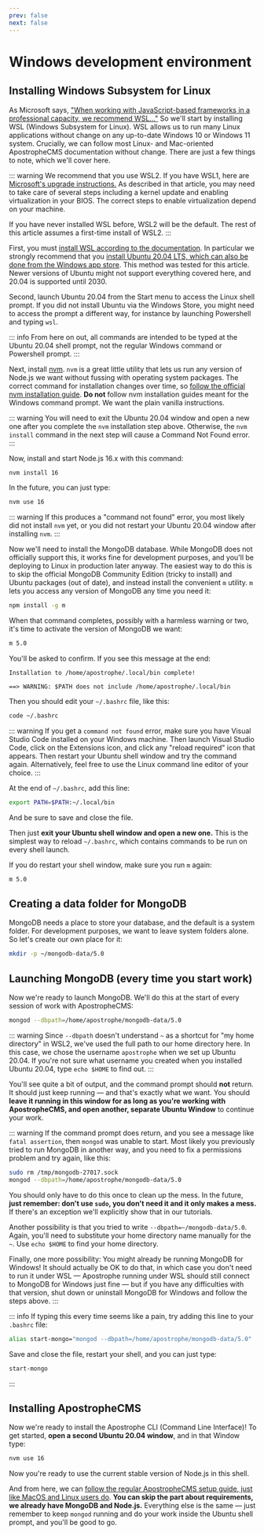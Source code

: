 ```yaml
---
prev: false
next: false
---
```

# Windows development environment

## Installing Windows Subsystem for Linux

As Microsoft says, ["When working with JavaScript-based frameworks in a professional capacity, we recommend WSL..."](https://docs.microsoft.com/en-us/windows/dev-environment/javascript/windows-or-wsl#install-on-windows-subsystem-for-linux) So we'll start by installing WSL (Windows Subsystem for Linux). WSL allows us to run many Linux applications without change on any up-to-date Windows 10 or Windows 11 system. Crucially, we can follow most Linux- and Mac-oriented ApostropheCMS documentation without change. There are just a few things to note, which we'll cover here.

::: warning
We recommend that you use WSL2. If you have WSL1, here are [Microsoft's upgrade instructions.](https://docs.microsoft.com/en-us/windows/wsl/install#upgrade-version-from-wsl-1-to-wsl-2) As described in that article, you may need to take care of several steps including a kernel update and enabling virtualization in your BIOS. The correct steps to enable virtualization depend on your machine.

If you have never installed WSL before, WSL2 will be the default. The rest of this article assumes a first-time install of WSL2.
:::

First, you must [install WSL according to the documentation](https://docs.microsoft.com/en-us/windows/wsl/install). In particular we strongly recommend that you [install Ubuntu 20.04 LTS, which can also be done from the Windows app store](https://apps.microsoft.com/store/detail/ubuntu-2004/9N6SVWS3RX71?hl=en-us&gl=US). This method was tested for this article. Newer versions of Ubuntu might not support everything covered here, and 20.04 is supported until 2030.

Second, launch Ubuntu 20.04 from the Start menu to access the Linux shell prompt. If you did not install Ubuntu via the Windows Store, you might need to access the prompt a different way, for instance by launching Powershell and typing `wsl`.

::: info
From here on out, all commands are intended to be typed at the Ubuntu 20.04 shell prompt, not the regular Windows command or Powershell prompt.
:::

Next, install [nvm](https://github.com/nvm-sh/nvm). `nvm` is a great little utility that lets us run any version of Node.js we want without fussing with operating system packages. The correct command for installation changes over time, so [follow the official nvm installation guide](https://github.com/nvm-sh/nvm#installing-and-updating). **Do not** follow nvm installation guides meant for the Windows command prompt. We want the plain vanilla instructions.

::: warning
You will need to exit the Ubuntu 20.04 window and open a new one after you complete the `nvm` installation step above. Otherwise, the `nvm install` command in the next step will cause a Command Not Found error.
:::

Now, install and start Node.js 16.x with this command:

```bash
nvm install 16
```

In the future, you can just type:

```bash
nvm use 16
```

::: warning
If this produces a "command not found" error, you most likely did not install `nvm` yet, or you did not restart your Ubuntu 20.04 window after installing `nvm`.
:::

Now we'll need to install the MongoDB database. While MongoDB does not officially support this, it works fine for development purposes, and you'll be deploying to Linux in production later anyway. The easiest way to do this is to skip the official MongoDB Community Edition (tricky to install) and Ubuntu packages (out of date), and instead install the convenient `m` utility. `m` lets you access any version of MongoDB any time you need it:

```bash
npm install -g m
```

When that command completes, possibly with a harmless warning or two, it's time to activate the version of MongoDB we want:

```bash
m 5.0
```

You'll be asked to confirm. If you see this message at the end:

```
Installation to /home/apostrophe/.local/bin complete!

==> WARNING: $PATH does not include /home/apostrophe/.local/bin
```

Then you should edit your `~/.bashrc` file, like this:

```bash
code ~/.bashrc
```

::: warning
If you get a `command not found` error, make sure you have Visual Studio Code installed on your Windows machine. Then launch Visual Studio Code, click on the Extensions icon, and click any "reload required" icon that appears. Then restart your Ubuntu shell window and try the command again. Alternatively, feel free to use the Linux command line editor of your choice.
:::

At the end of `~/.bashrc`, add this line:

```bash
export PATH=$PATH:~/.local/bin
```

And be sure to save and close the file.

Then just **exit your Ubuntu shell window and open a new one.** This is the simplest way to reload `~/.bashrc`, which contains commands to be run on every shell launch.

If you do restart your shell window, make sure you run `m` again:

```bash
m 5.0
```

## Creating a data folder for MongoDB

MongoDB needs a place to store your database, and the default is a system folder. For development purposes, we want to leave system folders alone. So let's create our own place for it:

```bash
mkdir -p ~/mongodb-data/5.0
```

## Launching MongoDB (every time you start work)

Now we're ready to launch MongoDB. We'll do this at the start of every session of work with ApostropheCMS:

```bash
mongod --dbpath=/home/apostrophe/mongodb-data/5.0
```

::: warning
Since `--dbpath` doesn't understand `~` as a shortcut for "my home directory" in WSL2, we've used the full path to our home directory here. In this case, we chose the username `apostrophe` when we set up Ubuntu 20.04. If you're not sure what username you created when you installed Ubuntu 20.04, type `echo $HOME` to find out.
:::

You'll see quite a bit of output, and the command prompt should **not** return. It should just keep running — and that's exactly what we want. You should **leave it running in this window for as long as you're working with ApostropheCMS, and open another, separate Ubuntu Window** to continue your work.

::: warning
If the command prompt does return, and you see a message like `fatal assertion`, then `mongod` was unable to start. Most likely you previously tried to run MongoDB in another way, and you need to fix a permissions problem and try again, like this:

```bash
sudo rm /tmp/mongodb-27017.sock
mongod --dbpath=/home/apostrophe/mongodb-data/5.0
```

You should only have to do this once to clean up the mess. In the future, **just remember: don't use `sudo`, you don't need it and it only makes a mess.** If there's an exception we'll explicitly show that in our tutorials.

Another possibility is that you tried to write `--dbpath=~/mongodb-data/5.0`. Again, you'll need to substitute your home directory name manually for the `~`. Use `echo $HOME` to find your home directory.

Finally, one more possibility: You might already be running MongoDB for Windows! It should actually be OK to do that, in which case you don't need to run it under WSL — Apostrophe running under WSL should still connect to MongoDB for Windows just fine — but if you have any difficulties with that version, shut down or uninstall MongoDB for Windows and follow the steps above.
:::

::: info
If typing this every time seems like a pain, try adding this line to your `.bashrc` file:

```bash
alias start-mongo="mongod --dbpath=/home/apostrophe/mongodb-data/5.0"
```

Save and close the file, restart your shell, and you can just type:

```bash
start-mongo
```
:::

## Installing ApostropheCMS

Now we're ready to install the Apostrophe CLI (Command Line Interface)! To get started, **open a second Ubuntu 20.04 window**, and in that Window type:

```bash
nvm use 16
```

Now you're ready to use the current stable version of Node.js in this shell.

And from here, we can [follow the regular ApostropheCMS setup guide, just like MacOS and Linux users do](https://v3.docs.apostrophecms.org/guide/setting-up.html). **You can skip the part about requirements, we already have MongoDB and Node.js.** Everything else is the same — just remember to keep `mongod` running and do your work inside the Ubuntu shell prompt, and you'll be good to go.
